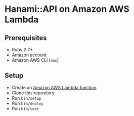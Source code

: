 # Hanami::API on Amazon AWS Lambda

## Prerequisites

  * Ruby 2.7+
  * Amazon account
  * Amazon AWS CLI (`aws`)

## Setup

  * Create an [Amazon AWS Lambda function](https://docs.aws.amazon.com/lambda/latest/dg/lambda-ruby.html)
  * Clone this repository
  * Run `bin/setup`
  * Run `bin/deploy`
  * Run `bin/test`
